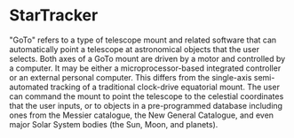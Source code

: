 # StarTracker

"GoTo" refers to a type of telescope mount and related software that can automatically point a telescope at astronomical objects that the user selects.
Both axes of a GoTo mount are driven by a motor and controlled by a computer. 
It may be either a microprocessor-based integrated controller or an external personal computer.
This differs from the single-axis semi-automated tracking of a traditional clock-drive equatorial mount.
The user can command the mount to point the telescope to the celestial coordinates that the user inputs, 
or to objects in a pre-programmed database including ones from the Messier catalogue,
the New General Catalogue, and even major Solar System bodies (the Sun, Moon, and planets).




